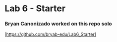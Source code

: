 # Lab 6 - Starter
### Bryan Canonizado worked on this repo solo
[https://github.com/bryab-edu/Lab6_Starter]

